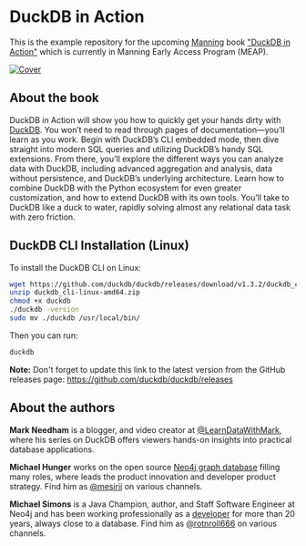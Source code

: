 # DuckDB in Action

This is the example repository for the upcoming [Manning](https://www.manning.com) book ["DuckDB in Action"](https://www.manning.com/books/duckdb-in-action) which is currently in Manning Early Access Program (MEAP).

[![Cover](./img/cover.png)](https://www.manning.com/books/duckdb-in-action)

## About the book

DuckDB in Action will show you how to quickly get your hands dirty with [DuckDB](https://duckdb.org). 
You won’t need to read through pages of documentation—you’ll learn as you work. Begin with DuckDB’s CLI embedded mode, then dive straight into modern SQL queries and utilizing DuckDB’s handy SQL extensions.
From there, you’ll explore the different ways you can analyze data with DuckDB, including advanced aggregation and analysis, data without persistence, and DuckDB’s underlying architecture. Learn how to combine DuckDB with the Python ecosystem for even greater customization, and how to extend DuckDB with its own tools. 
You’ll take to DuckDB like a duck to water, rapidly solving almost any relational data task with zero friction.

## DuckDB CLI Installation (Linux)

To install the DuckDB CLI on Linux:

```bash
wget https://github.com/duckdb/duckdb/releases/download/v1.3.2/duckdb_cli-linux-amd64.zip
unzip duckdb_cli-linux-amd64.zip
chmod +x duckdb
./duckdb -version
sudo mv ./duckdb /usr/local/bin/
```
Then you can run:

```bash
duckdb
```

**Note:** Don't forget to update this link to the latest version from the GitHub releases page: https://github.com/duckdb/duckdb/releases

## About the authors

**Mark Needham** is a blogger, and video creator at [@LearnDataWithMark](https://www.youtube.com/channel/UCKEk670ECmteGBehmDjVSSg), where his series on DuckDB offers viewers hands-on insights into practical database applications.

**Michael Hunger** works on the open source [Neo4j graph database](https://neo4j.com) filling many roles, where leads the product innovation and developer product strategy.
Find him as [@mesirii](https://chaos.social/@mesirii) on various channels.

**Michael Simons** is a Java Champion, author, and Staff Software Engineer at Neo4j and has been working professionally as a [developer](https://github.com/michael-simons) for more than 20 years, always close to a database.
Find him as [@rotnroll666](https://mastodon.social/@rotnroll666) on various channels.

